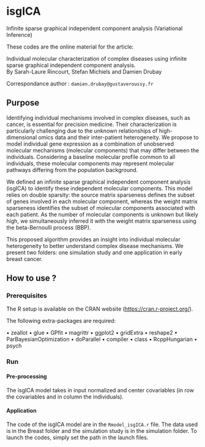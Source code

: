 # isgICA
Infinite sparse graphical independent component analysis (Variational Inference)


These codes are the online material for the article:
  
  Individual molecular characterization of complex diseases using infinite sparse graphical independent component analysis. \
By Sarah-Laure Rincourt, Stefan Michiels and Damien Drubay

Correspondance author : `damien.drubay@gustaveroussy.fr`

## Purpose 

Identifying individual mechanisms involved in complex diseases, such as cancer, is essential for precision medicine. Their characterization is particularly challenging due to the unknown relationships of high-dimensional omics data and their inter-patient heterogeneity. We propose to model individual gene expression as a combination of unobserved molecular mechanisms (molecular components) that may differ between the individuals. Considering a baseline molecular profile common to all individuals, these molecular components may represent molecular pathways differing from the population background. 

We defined an infinite sparse graphical independent component analysis (isgICA) to identify these independent molecular components. This model relies on double sparsity: the source matrix sparseness defines the subset of genes involved in each molecular component, whereas the weight matrix sparseness identifies the subset of molecular components associated with each patient. As the number of molecular components is unknown but likely high, we simultaneously inferred it with the weight matrix sparseness using the beta-Bernoulli process (BBP). 

This proposed algorithm provides an insight into individual molecular heterogeneity to better understand complex disease mechanisms. 
We present two folders: one simulation study and one application in early breast cancer.


## How to use ?

### Prerequisites


The R setup is available on the CRAN website (https://cran.r-project.org/).

The following extra-packages are required:
  
  •	zeallot
•	glue
•	GPfit
•	magrittr
•	ggplot2
•	gridExtra
•	reshape2
•	ParBayesianOptimization
•	doParallel
•	compiler
•	class
•	RcppHungarian
•	psych

### Run  

#### Pre-processing

The isgICA model takes in input normalized and center covariables (in row the covariables and in column the individuals).

#### Application

The code of the isgICA model are in the `Rmodel_isgICA.r` file. The data used is in the Breast folder and the simulation study is in the simulation folder. 
To launch the codes, simply set the path in the launch files.



